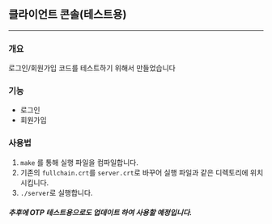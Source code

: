 ## 클라이언트 콘솔(테스트용)

---

### 개요
로그인/회원가입 코드를 테스트하기 위해서 만들었습니다

### 기능
- 로그인
- 회원가입

### 사용법
1. `make` 를 통해 실행 파일을 컴파일합니다.
2. 기존의 `fullchain.crt`를 `server.crt`로 바꾸어 실행 파일과 같은 디렉토리에 위치시킵니다.
3. `./server`로 실행합니다.

##### 추후에 OTP 테스트용으로도 업데이트 하여 사용할 예정입니다.